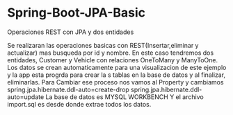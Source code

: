 # Spring-Boot-JPA-Basic
Operaciones REST con JPA y dos entidades

Se realizaran las operaciones basicas con REST(Insertar,eliminar y actualizar) mas busqueda por id y nombre.
En este caso tendremos dos entidades, Customer y Vehicle con relaciones OneToMany y ManyToOne.
Los datos se crean automaticamente para una visualizacion de este ejemplo y la app esta progrda para crear la s tablas en la base de datos y al finalizar, eliminarlas. Para Cambiar ese proceso nos vamos al Property y cambiamos 
spring.jpa.hibernate.ddl-auto=create-drop
spring.jpa.hibernate.ddl-auto=update
La base de datos es MYSQL WORKBENCH
Y el archivo import.sql es desde donde extrae todos los datos.
